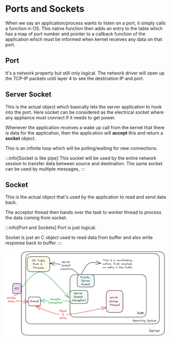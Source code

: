 # Ports and Sockets

When we say an application/process wants to listen on a port, it simply calls a function in OS.
This native function then adds an entry to the table which has a map of port number
and pointer to a callback function of the application which must be informed when kernel receives any data on that port.

## Port

It's a network property but still only logical.
The network driver will open up the TCP-IP packets until layer 4 to see the destination IP and port.

## Server Socket

This is the actual object which basically lets the server application to hook into the port.
Here socket can be considered as the electrical socket where any appliance must connect if it needs to get power.

Whenever the application receives a wake up call from the kernel that there is data for the application,
then the application will **accept** this and return a **socket** object.

This is an infinite loop which will be polling/waiting for new connections.

:::info[Socket is like pipe]
This socket will be used by the entire network session to transfer data between source and destination.
The same socket can be used by multiple messages,
:::

## Socket

This is the actual object that's used by the application to read and send data back.

The acceptor thread then hands over the task to worker thread to process the data coming from socket.

:::info[Port and Sockets]
Port is just logical.

Socket is just an C object used to read data from buffer and also write response back to buffer.
:::

![Ports and sockets](../../static/img/ports-sockets.excalidraw.png)
